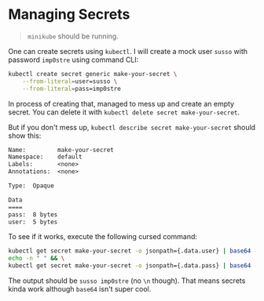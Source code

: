 # Managing Secrets

> `minikube` should be running.

One can create secrets using `kubectl`. I will create a mock user `susso` with password `imp0stre` using command CLI:

```bash
kubectl create secret generic make-your-secret \
    --from-literal=user=susso \
    --from-literal=pass=imp0stre
```

In process of creating that, managed to mess up and create an empty secret.
You can delete it with `kubectl delete secret make-your-secret`.

But if you don't mess up, `kubectl describe secret make-your-secret` should show this:

```txt
Name:         make-your-secret
Namespace:    default
Labels:       <none>
Annotations:  <none>

Type:  Opaque

Data
====
pass:  8 bytes
user:  5 bytes
```

To see if it works, execute the following cursed command:

```bash
kubectl get secret make-your-secret -o jsonpath={.data.user} | base64 --decode && \
echo -n " " && \
kubectl get secret make-your-secret -o jsonpath={.data.pass} | base64 --decode
```

The output should be `susso imp0stre` (no `\n` though).
That means secrets kinda work although `base64` isn't super cool.
